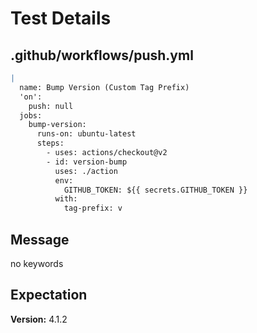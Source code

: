 # Test Details
## .github/workflows/push.yml
```YAML
|
  name: Bump Version (Custom Tag Prefix)
  'on':
    push: null
  jobs:
    bump-version:
      runs-on: ubuntu-latest
      steps:
        - uses: actions/checkout@v2
        - id: version-bump
          uses: ./action
          env:
            GITHUB_TOKEN: ${{ secrets.GITHUB_TOKEN }}
          with:
            tag-prefix: v

```
## Message
no keywords
## Expectation
**Version:** 4.1.2